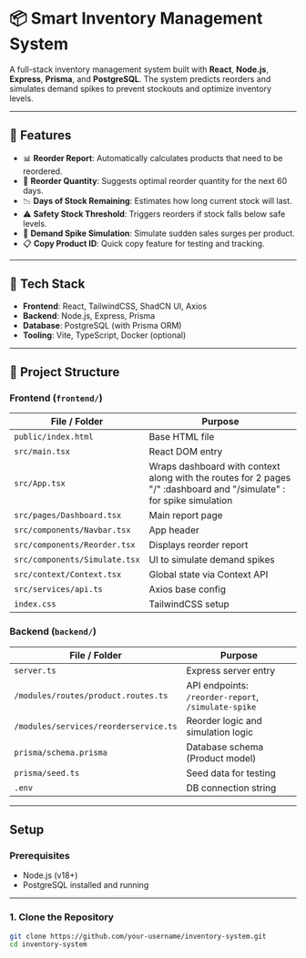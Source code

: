 # 📦 Smart Inventory Management System

A full-stack inventory management system built with **React**, **Node.js**, **Express**, **Prisma**, and **PostgreSQL**. The system predicts reorders and simulates demand spikes to prevent stockouts and optimize inventory levels.

---

## 🚀 Features

- 📊 **Reorder Report**: Automatically calculates products that need to be reordered.
- 🔁 **Reorder Quantity**: Suggests optimal reorder quantity for the next 60 days.
- 📉 **Days of Stock Remaining**: Estimates how long current stock will last.
- ⚠️ **Safety Stock Threshold**: Triggers reorders if stock falls below safe levels.
- 🔮 **Demand Spike Simulation**: Simulate sudden sales surges per product.
- 📋 **Copy Product ID**: Quick copy feature for testing and tracking.

---

## 🧱 Tech Stack

- **Frontend**: React, TailwindCSS, ShadCN UI, Axios
- **Backend**: Node.js, Express, Prisma
- **Database**: PostgreSQL (with Prisma ORM)
- **Tooling**: Vite, TypeScript, Docker (optional)

---

## 📁 Project Structure

### Frontend (`frontend/`)

| File / Folder                         | Purpose |
|--------------------------------------|---------|
| `public/index.html`                  | Base HTML file |
| `src/main.tsx`                       | React DOM entry |
| `src/App.tsx`                        | Wraps dashboard with context along with the routes for 2 pages "/" :dashboard and "/simulate" : for spike simulation |
| `src/pages/Dashboard.tsx`           | Main report page |
| `src/components/Navbar.tsx`         | App header |
| `src/components/Reorder.tsx`  | Displays reorder report |
| `src/components/Simulate.tsx`  | UI to simulate demand spikes |
| `src/context/Context.tsx`           | Global state via Context API |
| `src/services/api.ts`               | Axios base config |
| `index.css`                          | TailwindCSS setup |

### Backend (`backend/`)

| File / Folder                  | Purpose |
|-------------------------------|---------|
| `server.ts`                   | Express server entry |
| `/modules/routes/product.routes.ts`         | API endpoints: `/reorder-report`, `/simulate-spike` |
| `/modules/services/reorderservice.ts`  | Reorder logic and simulation logic |
| `prisma/schema.prisma`        | Database schema (Product model) |
| `prisma/seed.ts`              | Seed data for testing |
| `.env`                        | DB connection string |

---

## Setup

### Prerequisites

- Node.js (v18+)
- PostgreSQL installed and running

---

### 1. Clone the Repository

```bash
git clone https://github.com/your-username/inventory-system.git
cd inventory-system

